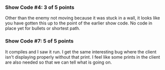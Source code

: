 ### Show Code #4: 3 of 5 points

Other than the enemy not moving because it was stuck in a wall, it looks like you have gotten this up to the
point of the earlier show code. No code in place yet for bullets or shortest path.

### Show Code #7: 5 of 5 points

It compiles and I saw it run. I get the same interesting bug where the client isn't displaying properly without that print. I feel like some prints in the client are also needed so that we can tell what is going on.
